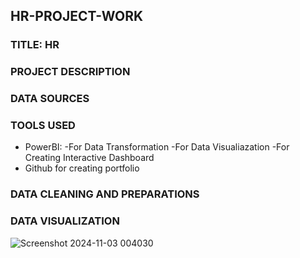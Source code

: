 ## HR-PROJECT-WORK
### TITLE: HR
### PROJECT DESCRIPTION

### DATA SOURCES

### TOOLS USED
- PowerBI:
   -For Data Transformation
   -For Data Visualiazation
   -For Creating Interactive Dashboard
- Github for creating portfolio

### DATA CLEANING AND PREPARATIONS


### DATA VISUALIZATION

![Screenshot 2024-11-03 004030](https://github.com/user-attachments/assets/da5fd706-9eae-4364-8194-334e4ac08175)
